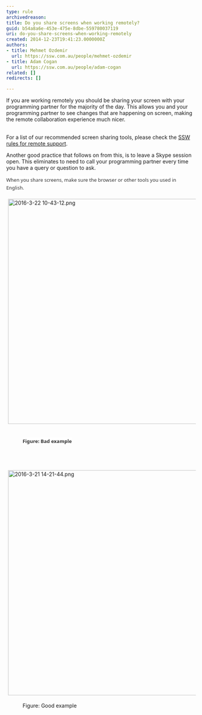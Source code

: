 ```yaml
---
type: rule
archivedreason: 
title: Do you share screens when working remotely?
guid: b54a8a6e-453e-475e-8dbe-559780037119
uri: do-you-share-screens-when-working-remotely
created: 2014-12-23T19:41:23.0000000Z
authors:
- title: Mehmet Ozdemir
  url: https://ssw.com.au/people/mehmet-ozdemir
- title: Adam Cogan
  url: https://ssw.com.au/people/adam-cogan
related: []
redirects: []

---
```



If you are working remotely you should be sharing your screen with your programming partner for the majority of the day. This allows you and your programming partner to see changes that are happening on screen, making the remote collaboration experience much nicer.
<br><excerpt class='endintro'></excerpt><br>
<p class="p1">For a list of our recommended screen sharing tools, please check the 
   <span class="s1">
      <a href="/_layouts/15/FIXUPREDIRECT.ASPX?WebId=3dfc0e07-e23a-4cbb-aac2-e778b71166a2&amp;TermSetId=07da3ddf-0924-4cd2-a6d4-a4809ae20160&amp;TermId=f5be979b-fa7e-4bad-8a47-60fccd308df6">SSW rules for remote support</a>.​</span></p><p class="p1">​Another good practice that follows on from this, is to leave a S​kype session open. This eliminates to need to call your programming partner every time you have a query or question to ask.</p><p class="p1"><span style="font&#58;13px/20.8px &quot;segoe ui&quot;, segoe, tahoma, helvetica, arial, sans-serif;color&#58;#333333;text-transform&#58;none;text-indent&#58;0px;letter-spacing&#58;normal;word-spacing&#58;0px;float&#58;none;display&#58;inline !important;white-space&#58;normal;widows&#58;1;font-size-adjust&#58;none;font-stretch&#58;normal;background-color&#58;#ffffff;">When you share screens, make sure the<span class="Apple-converted-space">&#160;</span></span><span style="font&#58;13px/20.8px &quot;segoe ui&quot;, segoe, tahoma, helvetica, arial, sans-serif;color&#58;#333333;text-transform&#58;none;text-indent&#58;0px;letter-spacing&#58;normal;word-spacing&#58;0px;float&#58;none;display&#58;inline !important;white-space&#58;normal;widows&#58;1;font-size-adjust&#58;none;font-stretch&#58;normal;background-color&#58;#ffffff;">browser or other tools you used in English.</span></p><dl class="ssw15-rteElement-ImageArea"><img alt="2016-3-22 10-43-12.png" src="/SiteAssets/do-you-share-screens-when-working-remotely/2016-3-22%2010-43-12.png" style="margin&#58;5px;width&#58;604px;" />&#160;</dl><dd class="ssw15-rteElement-FigureBad">&#160;<span style="font&#58;bold 13px/20.8px &quot;segoe ui&quot;, segoe, tahoma, helvetica, arial, sans-serif;color&#58;#333333;text-transform&#58;none;text-indent&#58;0px;letter-spacing&#58;normal;word-spacing&#58;0px;float&#58;none;display&#58;inline !important;white-space&#58;normal;widows&#58;1;font-size-adjust&#58;none;font-stretch&#58;normal;background-color&#58;#ffffff;">Figure&#58; Bad example</span></dd><p class="ssw15-rteElement-FigureBad">&#160;</p><dl class="ssw15-rteElement-ImageArea">&#160;<img alt="2016-3-21 14-21-44.png" src="/SiteAssets/do-you-share-screens-when-working-remotely/2016-3-21%2014-21-44.png" style="margin&#58;5px;width&#58;604px;" /></dl><dd class="ssw15-rteElement-FigureGood">&#160;Figure&#58; Good example</dd>


